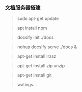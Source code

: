 ### 文档服务器搭建

>sudo apt-get update

>apt install npm
 
>docsify init ./docs

>nohup docsify serve ./docs &

>apt-get install lrzsz

>apt-get install zip unzip

>apt-get install git

>watings...